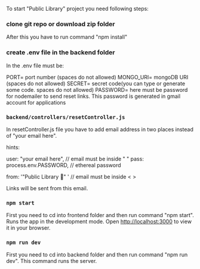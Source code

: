 To start "Public Library" project you need following steps: 

### clone git repo or download zip folder 

After this you have to run command "npm install"

### create .env file in the backend folder

In the .env file must be:

PORT= port number (spaces do not allowed)
MONGO_URI= mongoDB URI (spaces do not allowed)
SECRET= secret code(you can type or generate some code. spaces do not allowed)
PASSWORD= here must be password for nodemailer to send reset links. This password is generated in gmail account for applications

### `backend/controllers/resetController.js`

In resetController.js file you have to add email address in two places instead of "your email here".

hints:

  user: "your email here", // email must be inside " "
  pass: process.env.PASSWORD, // ethereal password
  
  from: '"Public Library 👻" <your email here>' // email must be inside < >

Links will be sent from this email.

          
### `npm start`

First you need to cd into frontend folder and then run command "npm start".
Runs the app in the development mode.
Open [http://localhost:3000](http://localhost:3000) to view it in your browser.


### `npm run dev`

First you need to cd into backend folder and then run command "npm run dev".
This command runs the server.

  
